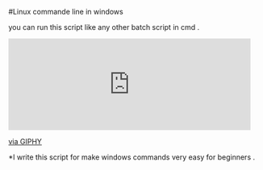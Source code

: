 #Linux commande line in windows 

you can run this script like any other batch script in cmd .

<iframe src="https://giphy.com/embed/mD3smcsJNLttbVP6Sy" width="480" height="182" frameBorder="0" class="giphy-embed" allowFullScreen></iframe><p><a href="https://giphy.com/gifs/mD3smcsJNLttbVP6Sy">via GIPHY</a></p>

*I write this script for make windows commands very easy for beginners .
